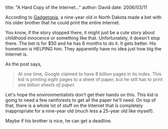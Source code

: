 
title: "A Hard Copy of the Internet..."
author: David
date: 2006/03/11

According to [Gadgetopia](http://www.gadgetopia.com/post/5110), a 
nine-year old in North Dakota made a bet with his older brother that he could 
print the entire Internet.

You know, if the story stopped there, it might just be a cute story about 
childhood innocence or something like that. Unfortunately, it doesn't stop 
there. The bet is for $50 and he has 6 months to do it. It gets better. His 
hometown is HELPING him. They apparently have no idea just how big the Internet 
is.

As the post says, 

<blockquote>At one time, Google claimed to have 8 billion pages in its index. 
  This kid is printing eight pages to a sheet of paper, but he still has to 
  print <i>one billion sheets of paper</i>.</blockquote>

Let's hope the environmentalists don't get their hands on this. This kid is 
going to need a few rainforests to get all the paper he'll need. On top of that, 
there is a whole lot of stuff on the Internet that is completely inappropriate 
for a nine-year old (much less a 25-year old like myself).

Maybe if his brother is nice, he can get a deadline.

